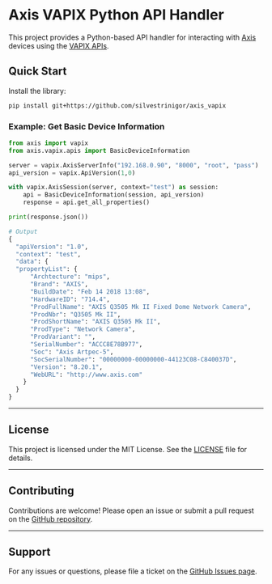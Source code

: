 # Axis VAPIX Python API Handler

This project provides a Python-based API handler for interacting with [Axis](https://www.axis.com/) devices using the [VAPIX APIs](https://developer.axis.com/vapix).

## Quick Start

Install the library:

```bash
pip install git+https://github.com/silvestrinigor/axis_vapix
```

### Example: Get Basic Device Information

```python
from axis import vapix
from axis.vapix.apis import BasicDeviceInformation

server = vapix.AxisServerInfo("192.168.0.90", "8000", "root", "pass")
api_version = vapix.ApiVersion(1,0)

with vapix.AxisSession(server, context="test") as session:
    api = BasicDeviceInformation(session, api_version)
    response = api.get_all_properties()

print(response.json())

# Output
{
  "apiVersion": "1.0",
  "context": "test",
  "data": {
  "propertyList": {
      "Archtecture": "mips",
      "Brand": "AXIS",
      "BuildDate": "Feb 14 2018 13:08",
      "HardwareID": "714.4",
      "ProdFullName": "AXIS Q3505 Mk II Fixed Dome Network Camera",
      "ProdNbr": "Q3505 Mk II",
      "ProdShortName": "AXIS Q3505 Mk II",
      "ProdType": "Network Camera",
      "ProdVariant": "",
      "SerialNumber": "ACCC8E78B977",
      "Soc": "Axis Artpec-5",
      "SocSerialNumber": "00000000-00000000-44123C08-C840037D",
      "Version": "8.20.1",
      "WebURL": "http://www.axis.com"
    }
  }
}
```

---

## License

This project is licensed under the MIT License. See the [LICENSE](./LICENSE) file for details.

---

## Contributing

Contributions are welcome! Please open an issue or submit a pull request on the [GitHub repository](https://github.com/silvestrinigor/axis_vapix).

---

## Support

For any issues or questions, please file a ticket on the [GitHub Issues page](https://github.com/silvestrinigor/axis_vapix/issues).